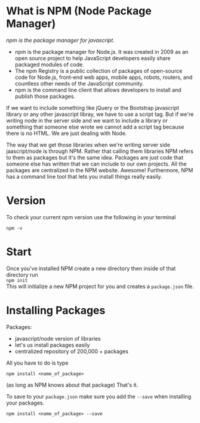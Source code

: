# What is NPM (Node Package Manager)
*npm is the package manager for javascript.*

+ npm is the package manager for Node.js. It was created in 2009 as an open source project to help JavaScript developers easily share packaged modules of code.
+ The npm Registry is a public collection of packages of open-source code for Node.js, front-end web apps, mobile apps, robots, routers, and countless other needs of the JavaScript community.
+ npm is the command line client that allows developers to install and publish those packages.

If we want to include something like jQuery or the Bootstrap javascript library or any other javascript libray, we have to use a script tag. But if we're writing node in the server side and we want to include a library or something that someone else wrote we cannot add a script tag because there is no HTML. We are just dealing with Node. 

The way that we get those libraries when we're writing server side jaascript/node is through NPM. Rather that calling them libraries NPM refers to them as packages but it's the same idea. Packages are just code that someone else has written that we can include to our own projects. All the packages are centralized in the NPM website. Awesome! Furthermore, NPM has a command line tool that lets you install things really easily. 

# Version 
To check your current npm version use the following in your terminal 
```
npm -v
```

# Start
Once you've installed NPM create a new directory then inside of that directory run  
```npm init```   
This will initialize a new NPM project for you and creates a ```package.json``` file. 

# Installing Packages
Packages: 
+ javascript/node version of libraries
+ let's us install packages easily
+ centralized repository of 200,000 + packages 

All you have to do is type   
```
npm install <name_of_package>
```  
(as long as NPM knows about that package) That's it. 

To save to your ```package.json``` make sure you add the ```--save``` when installing your packages. 
```
npm install <name_of_package> --save
```


